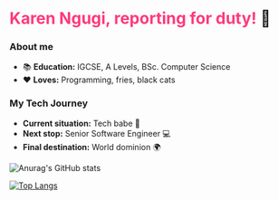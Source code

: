 # <span style="color: rgb(271,58,124)">Karen Ngugi, reporting for duty!</span> :raising_hand:

### About me
* :books: **Education:** IGCSE, A Levels, BSc. Computer Science
* :heart: **Loves:** Programming, fries, black cats

### My Tech Journey
* **Current situation:** Tech babe :baby:
* **Next stop:** Senior Software Engineer :computer:
* **Final destination:** World dominion :earth_africa:


![Anurag's GitHub stats](https://github-readme-stats.vercel.app/api?username=KarenNgugi&show_icons=true&theme=radical&hide=contribs,prs)

[![Top Langs](https://github-readme-stats.vercel.app/api/top-langs/?username=KarenNgugi&theme=radical&layout=compact)](https://github.com/anuraghazra/github-readme-stats)
